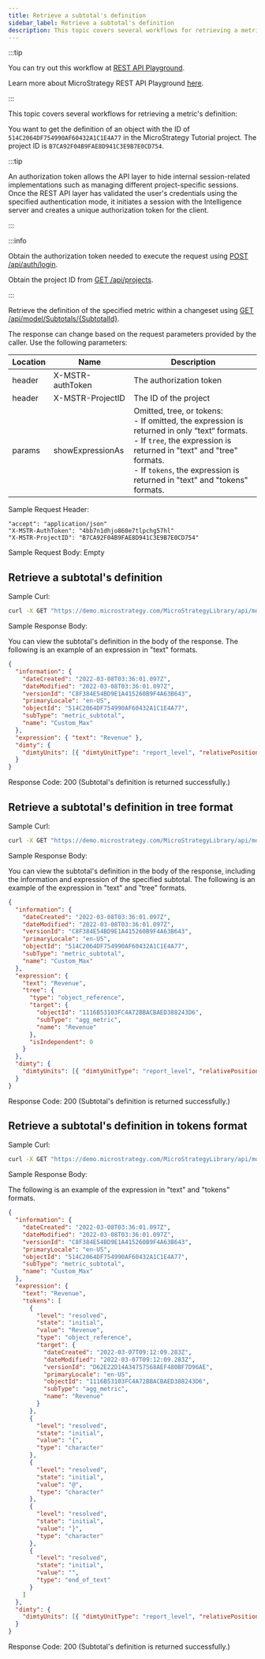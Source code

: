 ```yaml
---
title: Retrieve a subtotal's definition
sidebar_label: Retrieve a subtotal's definition
description: This topic covers several workflows for retrieving a metric's definition.
---
```


<Available since="2021 Update 5" />

:::tip

You can try out this workflow at [REST API Playground](https://www.postman.com/microstrategysdk/workspace/microstrategy-rest-api/folder/16131298-d1504a52-db9a-4d71-99d2-0ffbd82ee91a?ctx=documentation).

Learn more about MicroStrategy REST API Playground [here](/docs/getting-started/playground.md).

:::

This topic covers several workflows for retrieving a metric's definition:

You want to get the definition of an object with the ID of `514C2064DF754990AF60432A1C1E4A77` in the MicroStrategy Tutorial project. The project ID is `B7CA92F04B9FAE8D941C3E9B7E0CD754`.

:::tip

An authorization token allows the API layer to hide internal session-related implementations such as managing different project-specific sessions. Once the REST API layer has validated the user's credentials using the specified authentication mode, it initiates a session with the Intelligence server and creates a unique authorization token for the client.

:::

:::info

Obtain the authorization token needed to execute the request using [POST /api/auth/login](https://demo.microstrategy.com/MicroStrategyLibrary/api-docs/index.html#/Authentication/postLogin).

Obtain the project ID from [GET /api/projects](https://demo.microstrategy.com/MicroStrategyLibrary/api-docs/index.html#/Projects/getProjects_1).

:::

Retrieve the definition of the specified metric within a changeset using [GET /api/model/Subtotals/{SubtotalId}](https://demo.microstrategy.com/MicroStrategyLibrary/api-docs/index.html#/Subtotals/ms-getSubtotalDetails).

The response can change based on the request parameters provided by the caller. Use the following parameters:

| Location | Name             | Description                                                                                                                                                                                                                                            |
| -------- | ---------------- | ------------------------------------------------------------------------------------------------------------------------------------------------------------------------------------------------------------------------------------------------------ |
| header   | X-MSTR-authToken | The authorization token                                                                                                                                                                                                                                |
| header   | X-MSTR-ProjectID | The ID of the project                                                                                                                                                                                                                                  |
| params   | showExpressionAs | Omitted, tree, or tokens:<br/>- If omitted, the expression is returned in only “text“ formats.<br/>- If `tree`, the expression is returned in "text" and "tree" formats.<br/>- If `tokens`, the expression is returned in "text" and "tokens" formats. |

Sample Request Header:

```http
"accept": "application/json"
"X-MSTR-AuthToken": "4bb7n1dhjo860e7tlpchg57hl"
"X-MSTR-ProjectID": "B7CA92F04B9FAE8D941C3E9B7E0CD754"
```

Sample Request Body: Empty

## Retrieve a subtotal's definition

Sample Curl:

```bash
curl -X GET "https://demo.microstrategy.com/MicroStrategyLibrary/api/model/subtotals/514C2064DF754990AF60432A1C1E4A77" -H "accept: application/json" -H "X-MSTR-AuthToken": "4bb7n1dhjo860e7tlpchg57hl" -H "X-MSTR-ProjectID": "B7CA92F04B9FAE8D941C3E9B7E0CD754"
```

Sample Response Body:

You can view the subtotal's definition in the body of the response. The following is an example of an expression in "text" formats.

```json
{
  "information": {
    "dateCreated": "2022-03-08T03:36:01.097Z",
    "dateModified": "2022-03-08T03:36:01.097Z",
    "versionId": "C8F384E54BD9E1A415260B9F4A63B643",
    "primaryLocale": "en-US",
    "objectId": "514C2064DF754990AF60432A1C1E4A77",
    "subType": "metric_subtotal",
    "name": "Custom_Max"
  },
  "expression": { "text": "Revenue" },
  "dimty": {
    "dimtyUnits": [{ "dimtyUnitType": "report_level", "relativePosition": 0 }]
  }
}
```

Response Code: 200 (Subtotal's definition is returned successfully.)

## Retrieve a subtotal's definition in tree format

Sample Curl:

```bash
curl -X GET "https://demo.microstrategy.com/MicroStrategyLibrary/api/model/subtotals/514C2064DF754990AF60432A1C1E4A77?showExpressionAs=tree" -H "accept: application/json" -H "X-MSTR-AuthToken": "4bb7n1dhjo860e7tlpchg57hl" -H "X-MSTR-ProjectID": "B7CA92F04B9FAE8D941C3E9B7E0CD754"
```

Sample Response Body:

You can view the subtotal's definition in the body of the response, including the information and expression of the specified subtotal. The following is an example of the expression in "text" and "tree" formats.

```json
{
  "information": {
    "dateCreated": "2022-03-08T03:36:01.097Z",
    "dateModified": "2022-03-08T03:36:01.097Z",
    "versionId": "C8F384E54BD9E1A415260B9F4A63B643",
    "primaryLocale": "en-US",
    "objectId": "514C2064DF754990AF60432A1C1E4A77",
    "subType": "metric_subtotal",
    "name": "Custom_Max"
  },
  "expression": {
    "text": "Revenue",
    "tree": {
      "type": "object_reference",
      "target": {
        "objectId": "1116B53103FC4A72BBACBAED388243D6",
        "subType": "agg_metric",
        "name": "Revenue"
      },
      "isIndependent": 0
    }
  },
  "dimty": {
    "dimtyUnits": [{ "dimtyUnitType": "report_level", "relativePosition": 0 }]
  }
}
```

Response Code: 200 (Subtotal's definition is returned successfully.)

## Retrieve a subtotal's definition in tokens format

Sample Curl:

```bash
curl -X GET "https://demo.microstrategy.com/MicroStrategyLibrary/api/model/subtotals/514C2064DF754990AF60432A1C1E4A77?showExpressionAs=tokens" -H "accept: application/json" -H "X-MSTR-AuthToken": "4bb7n1dhjo860e7tlpchg57hl" -H "X-MSTR-ProjectID": "B7CA92F04B9FAE8D941C3E9B7E0CD754"
```

Sample Response Body:

The following is an example of the expression in "text" and "tokens" formats.

```json
{
  "information": {
    "dateCreated": "2022-03-08T03:36:01.097Z",
    "dateModified": "2022-03-08T03:36:01.097Z",
    "versionId": "C8F384E54BD9E1A415260B9F4A63B643",
    "primaryLocale": "en-US",
    "objectId": "514C2064DF754990AF60432A1C1E4A77",
    "subType": "metric_subtotal",
    "name": "Custom_Max"
  },
  "expression": {
    "text": "Revenue",
    "tokens": [
      {
        "level": "resolved",
        "state": "initial",
        "value": "Revenue",
        "type": "object_reference",
        "target": {
          "dateCreated": "2022-03-07T09:12:09.283Z",
          "dateModified": "2022-03-07T09:12:09.283Z",
          "versionId": "D62E22D14A34757568AEF480BF7D96AE",
          "primaryLocale": "en-US",
          "objectId": "1116B53103FC4A72BBACBAED388243D6",
          "subType": "agg_metric",
          "name": "Revenue"
        }
      },
      {
        "level": "resolved",
        "state": "initial",
        "value": "{",
        "type": "character"
      },
      {
        "level": "resolved",
        "state": "initial",
        "value": "@",
        "type": "character"
      },
      {
        "level": "resolved",
        "state": "initial",
        "value": "}",
        "type": "character"
      },
      {
        "level": "resolved",
        "state": "initial",
        "value": "",
        "type": "end_of_text"
      }
    ]
  },
  "dimty": {
    "dimtyUnits": [{ "dimtyUnitType": "report_level", "relativePosition": 0 }]
  }
}
```

Response Code: 200 (Subtotal's definition is returned successfully.)
